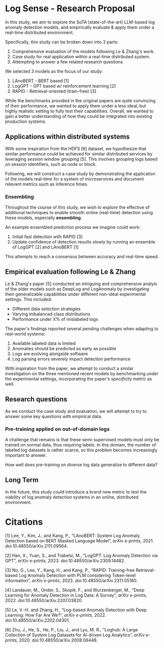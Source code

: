 # Log Sense - Research Proposal

In this study, we aim to explore the SoTA (state-of-the-art) LLM-based log anomaly detection models, and empirically evaluate & apply them under a real-time distributed environment.

Specifically, this study can be broken down into 3 parts:
1. Comprehensive evaluation of the models following Le & Zhang's work.
2. Case study for real application within a real-time distributed system.
3. Attempting to answer a few related research questions

We selected 3 models as the focus of our study:

1. LAnoBERT - BERT based [1]
2. LogGPT - GPT based w/ reinforcement learning [2]
3. RAPID - Retrieval-oriented (train-free) [3]

While the benchmarks provided in the original papers are quite convincing of their performance, we wanted to apply them under a less ideal, but highly realistic setting to fully test their capabilities. Overall, we wanted to gain a better understanding of how they could be integrated into existing production systems.

## Applications within distributed systems

With some inspiration from the HDFS [6] dataset, we hypothesize that similar performance could be achieved for similar distributed services by leveraging *session window grouping* [5]. This involves grouping logs based on session identifiers, such as node or block. 

Following, we will construct a case study by demonstrating the application of the models real-time for a system of microservices and document relevant metrics such as inference times.

### Ensembling

Throughout the course of this study, we wish to explore the effective of additional techniques to enable smooth online (real-time) detection using these models, especially **ensembling**.

An example ensembled prediction process we imagine could work:

1. Initial fast detection with RAPID [3]
2. Update confidence of detection results slowly by running an ensemble of LogGPT [2] and LAnoBERT [1]

This attempts to reach a consensus between accuracy and real-time speed. 

## Empirical evaluation following Le & Zhang

Le & Zhang's paper [5] conducted an intriguing and comprehensive analyis of the older models such as DeepLog and LogAnomaly by investigating their generalizable capabilities under different non-ideal experimental settings. This included:
- Different data selection strategies
- Varying imbalanced class distributions
- Performance under X% of mislabeled logs

The paper's findings reported several pending challenges when adapting to real-world systems:
1. Available labeled data is limited
2. Anomalies should be predicted as early as possible
3. Logs are evolving alongside software
4. Log parsing errors severely impact detection performance

With inspiration from the paper, we attempt to conduct a similar investigation on the three mentioned recent models by benchmarking under the experimental settings, incorporating the paper's *specificity* metric as well.

## Research questions

As we conduct the case study and evaluation, we will attempt to try to answer some key questions with empirical data.

### Pre-training applied on out-of-domain logs

A challenge that remains is that these semi-supervised models must only be trained on normal data, thus requiring labels. In this domain, the number of labeled log datasets is rather scarce, so this problem becomes increasingly important to answer. 

How well does pre-training on diverse log data generalize to different data? 

## Long Term

In the future, this study could introduce a brand new metric to test the viability of log anomaly detection systems in an online, distributed environment.

# Citations

[1] Lee, Y., Kim, J., and Kang, P., “LAnoBERT: System Log Anomaly Detection based on BERT Masked Language Model”, <i>arXiv e-prints</i>, 2021. doi:10.48550/arXiv.2111.09564.

[2] Han, X., Yuan, S., and Trabelsi, M., “LogGPT: Log Anomaly Detection via GPT”, <i>arXiv e-prints</i>, 2023. doi:10.48550/arXiv.2309.14482.

[3] No, G., Lee, Y., Kang, H., and Kang, P., “RAPID: Training-free Retrieval-based Log Anomaly Detection with PLM considering Token-level information”, <i>arXiv e-prints</i>, 2023. doi:10.48550/arXiv.2311.05160.

[4] Landauer, M., Onder, S., Skopik, F., and Wurzenberger, M., “Deep Learning for Anomaly Detection in Log Data: A Survey”, <i>arXiv e-prints</i>, 2022. doi:10.48550/arXiv.2207.03820.

[5] Le, V.-H. and Zhang, H., “Log-based Anomaly Detection with Deep Learning: How Far Are We?”, <i>arXiv e-prints</i>, 2022. doi:10.48550/arXiv.2202.04301.

[6] Zhu, J., He, S., He, P., Liu, J., and Lyu, M. R., “Loghub: A Large Collection of System Log Datasets for AI-driven Log Analytics”, <i>arXiv e-prints</i>, 2020. doi:10.48550/arXiv.2008.06448.
